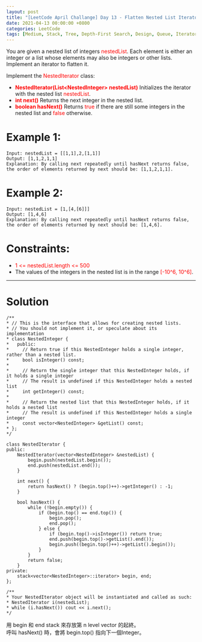 ```yaml
---
layout: post
title: "[LeetCode April Challange] Day 13 - Flatten Nested List Iterator"
date: 2021-04-13 00:00:00 +0800
categories: LeetCode
tags: [Medium, Stack, Tree, Depth-First Search, Design, Queue, Iterator, Facebook, Apple, Amazon, Airbnb, LinkedIn, Bloomberg, Oracle, C++]
---
```

You are given a nested list of integers <font color="red">nestedList</font>. Each element is either an integer or a list whose elements may also be integers or other lists. Implement an iterator to flatten it.

Implement the <font color="red">NestedIterator</font> class:

- **<font color="red">NestedIterator(List&lt;NestedInteger&gt; nestedList)</font>** Initializes the iterator with the nested list <font color="red">nestedList</font>.
- **<font color="red">int next()</font>** Returns the next integer in the nested list.
- **<font color="red">boolean hasNext()</font>** Returns <font color="red">true</font> if there are still some integers in the nested list and <font color="red">false</font> otherwise.

# Example 1:

    Input: nestedList = [[1,1],2,[1,1]]
    Output: [1,1,2,1,1]
    Explanation: By calling next repeatedly until hasNext returns false, the order of elements returned by next should be: [1,1,2,1,1].

# Example 2:

    Input: nestedList = [1,[4,[6]]]
    Output: [1,4,6]
    Explanation: By calling next repeatedly until hasNext returns false, the order of elements returned by next should be: [1,4,6].
 

# Constraints:

- <font color="red">1 <= nestedList.length <= 500</font>
- The values of the integers in the nested list is in the range <font color="red">[-10^6, 10^6]</font>.

______________________  

# Solution  

    /**
    * // This is the interface that allows for creating nested lists.
    * // You should not implement it, or speculate about its implementation
    * class NestedInteger {
    *   public:
    *     // Return true if this NestedInteger holds a single integer, rather than a nested list.
    *     bool isInteger() const;
    *
    *     // Return the single integer that this NestedInteger holds, if it holds a single integer
    *     // The result is undefined if this NestedInteger holds a nested list
    *     int getInteger() const;
    *
    *     // Return the nested list that this NestedInteger holds, if it holds a nested list
    *     // The result is undefined if this NestedInteger holds a single integer
    *     const vector<NestedInteger> &getList() const;
    * };
    */

    class NestedIterator {
    public:
        NestedIterator(vector<NestedInteger> &nestedList) {
            begin.push(nestedList.begin());
            end.push(nestedList.end());
        }
        
        int next() {
            return hasNext() ? (begin.top()++)->getInteger() : -1;
        }
        
        bool hasNext() {
            while (!begin.empty()) {
                if (begin.top() == end.top()) {
                    begin.pop();
                    end.pop();
                } else {
                    if (begin.top()->isInteger()) return true;
                    end.push(begin.top()->getList().end());
                    begin.push((begin.top()++)->getList().begin());
                }
            }
            return false;
        }
    private:
        stack<vector<NestedInteger>::iterator> begin, end;
    };

    /**
    * Your NestedIterator object will be instantiated and called as such:
    * NestedIterator i(nestedList);
    * while (i.hasNext()) cout << i.next();
    */

用 begin 和 end stack 來存放第 n level vector 的起終。  
呼叫 hasNext() 時，會將 begin.top() 指向下一個Integer。  